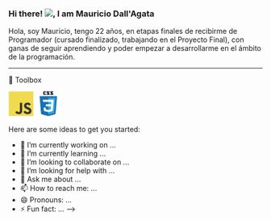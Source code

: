 ### Hi there! <img src="https://raw.githubusercontent.com/MartinHeinz/MartinHeinz/master/wave.gif" width="30px">, I am Mauricio Dall'Agata

Hola, soy Mauricio, tengo 22 años, en etapas finales de recibirme de Programador (cursado finalizado, trabajando en el Proyecto Final), con ganas de seguir aprendiendo y poder empezar a desarrollarme en el ámbito de la programación. 

---

🧰 Toolbox

<img src="https://github.com/devicons/devicon/blob/master/icons/javascript/javascript-original.svg" alt="JavaScript Logo" width="50" height="50"> <img src="https://github.com/devicons/devicon/blob/master/icons/css3/css3-original-wordmark.svg" alt="CSS3 Logo" width="50" height="50">


Here are some ideas to get you started:

- 🔭 I’m currently working on ...
- 🌱 I’m currently learning ...
- 👯 I’m looking to collaborate on ...
- 🤔 I’m looking for help with ...
- 💬 Ask me about ...
- 📫 How to reach me: ...
- 😄 Pronouns: ...
- ⚡ Fun fact: ...
-->
